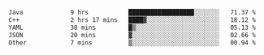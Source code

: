 <!--START_SECTION:waka-->

```txt
Java             9 hrs           ██████████████████░░░░░░░   71.37 %
C++              2 hrs 17 mins   ████▓░░░░░░░░░░░░░░░░░░░░   18.12 %
YAML             38 mins         █▒░░░░░░░░░░░░░░░░░░░░░░░   05.13 %
JSON             20 mins         ▓░░░░░░░░░░░░░░░░░░░░░░░░   02.66 %
Other            7 mins          ▒░░░░░░░░░░░░░░░░░░░░░░░░   00.94 %
```

<!--END_SECTION:waka-->
